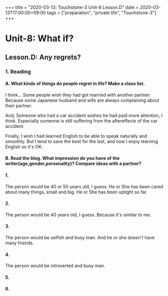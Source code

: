 +++
title =  "2020-03-13: Touchstone-3 Unit-8 Lesson.D"
date = 2020-03-13T17:00:00+09:00
tags = ["preparation", "private life", "Touchstone-3"]
+++

# Unit-8: What if?
## Lesson.D: Any regrets?

### 1. Reading

#### A. What kinds of things do people regret in life? Make a class list.

I think...
Some people wish they had got married with another partner.
Because some Japanese husband and wife are always complaining about their partner.

And,
Someone who had a car accident wishes he had paid more attention, I think.
Especially someone is still suffering from the aftereffects of the car accident.

Finally,
I wish I had learned English to be able to speak naturally and smoothly.
But I tend to save the best for the last,
and now I enjoy learning English so it's OK.

#### B. Read the blog. What impression do you have of the writer(age,gender,personality)? Compare ideas with a partner?

#### 1.
The person would be 40 or 50 years old, I guess.
He or She has been cared about many things, small and big.
He or She has been uptight so far.

#### 2.
The person would be 40 years old, I guess.
Because it's similar to me.

#### 3.
The person would be selfish and busy man.
And he or she doesn't have many friends.

#### 4.
The person would be introverted and busy man.

#### 5.
#### 6.

